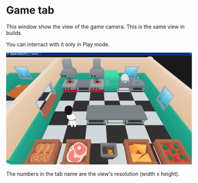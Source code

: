 # Game tab

This window show the view of the game camera. This is the same view in builds.

You can interract with it only in Play mode.

![image](images/game_tab.jpg)

The numbers in the tab name are the view's resolution (width x height).